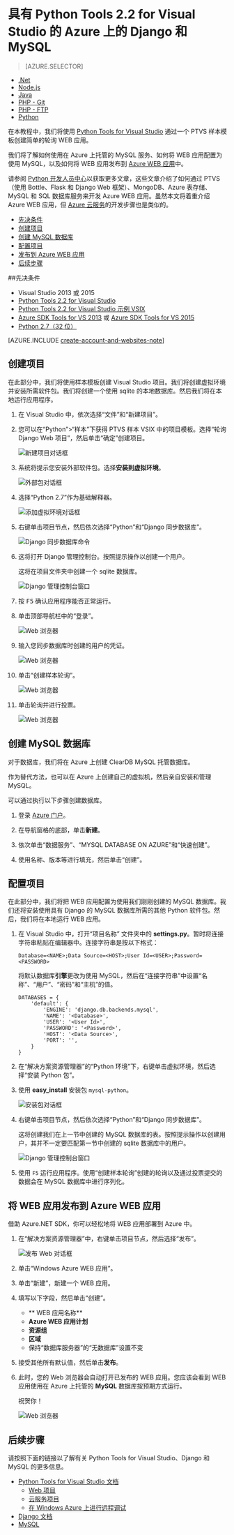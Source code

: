 <properties 
	pageTitle="具有 Python Tools 2.1 for Visual Studio 的 Azure 上的 Django 和 MySQL" 
	description="了解如何使用 Python Tools for Visual Studio 来创建在 MySQL 数据库实例中存储数据的 Django WEB 应用，以及将应用部署到 Azure 中。" 
	services="app-service\web" 
	documentationCenter="python" 
	authors="huguesv" 
	manager="wpickett" 
	editor=""/>

<tags 
	ms.service="web-sites" 
	ms.date="08/30/2015"
	wacn.date="01/21/2016"/>
# 具有 Python Tools 2.2 for Visual Studio 的 Azure 上的 Django 和 MySQL 

> [AZURE.SELECTOR]
- [.Net](/documentation/articles/web-sites-dotnet-get-started)
- [Node.js](/documentation/articles/web-sites-nodejs-develop-deploy-mac)
- [Java](/documentation/articles/web-sites-java-get-started)
- [PHP - Git](/documentation/articles/web-sites-php-mysql-deploy-use-git)
- [PHP - FTP](/documentation/articles/web-sites-php-mysql-deploy-use-ftp)
- [Python](/documentation/articles/web-sites-python-ptvs-django-mysql)

在本教程中，我们将使用 [Python Tools for Visual Studio] 通过一个 PTVS 样本模板创建简单的轮询 WEB 应用。

我们将了解如何使用在 Azure 上托管的 MySQL 服务、如何将 WEB 应用配置为使用 MySQL，以及如何将 WEB 应用发布到 [Azure WEB 应用](/documentation/services/web-sites/)中。

请参阅 [Python 开发人员中心]以获取更多文章，这些文章介绍了如何通过 PTVS（使用 Bottle、Flask 和 Django Web 框架）、MongoDB、Azure 表存储、MySQL 和 SQL 数据库服务来开发 Azure WEB 应用。虽然本文将着重介绍 Azure WEB 应用，但 [Azure 云服务]的开发步骤也是类似的。

+ [先决条件](#prerequisites)
+ [创建项目](#create-the-project)
+ [创建 MySQL 数据库](#create-a-mysql-database)
+ [配置项目](#configure-the-project)
+ [发布到 Azure WEB 应用](#publish-to-an-azure-website)
+ [后续步骤](#next-steps)

##<a name="prerequisites"></a>先决条件

 - Visual Studio 2013 或 2015
 - [Python Tools 2.2 for Visual Studio]
 - [Python Tools 2.2 for Visual Studio 示例 VSIX]
 - [Azure SDK Tools for VS 2013] 或 [Azure SDK Tools for VS 2015]
 - [Python 2.7（32 位）]

[AZURE.INCLUDE [create-account-and-websites-note](../includes/create-account-and-websites-note.md)]

## 创建项目

在此部分中，我们将使用样本模板创建 Visual Studio 项目。我们将创建虚拟环境并安装所需软件包。我们将创建一个使用 sqlite 的本地数据库。然后我们将在本地运行应用程序。

1.  在 Visual Studio 中，依次选择“文件”和“新建项目”。

1.  您可以在“Python”>“样本”下获得 PTVS 样本 VSIX 中的项目模板。选择“轮询 Django Web 项目”，然后单击“确定”创建项目。

  	![新建项目对话框](./media/web-sites-python-ptvs-django-mysql/PollsDjangoNewProject.png)

1.  系统将提示您安装外部软件包。选择**安装到虚拟环境**。

  	![外部包对话框](./media/web-sites-python-ptvs-django-mysql/PollsDjangoExternalPackages.png)

1.  选择“Python 2.7”作为基础解释器。

  	![添加虚拟环境对话框](./media/web-sites-python-ptvs-django-mysql/PollsCommonAddVirtualEnv.png)

1.  右键单击项目节点，然后依次选择“Python”和“Django 同步数据库”。

  	![Django 同步数据库命令](./media/web-sites-python-ptvs-django-mysql/PollsDjangoSyncDB.png)

1.  这将打开 Django 管理控制台。按照提示操作以创建一个用户。

    这将在项目文件夹中创建一个 sqlite 数据库。

  	![Django 管理控制台窗口](./media/web-sites-python-ptvs-django-mysql/PollsDjangoConsole.png)

1.  按 <kbd>F5</kbd> 确认应用程序能否正常运行。

1.  单击顶部导航栏中的“登录”。

  	![Web 浏览器](./media/web-sites-python-ptvs-django-mysql/PollsDjangoCommonBrowserLocalMenu.png)

1.  输入您同步数据库时创建的用户的凭证。

  	![Web 浏览器](./media/web-sites-python-ptvs-django-mysql/PollsDjangoCommonBrowserLocalLogin.png)

1.  单击“创建样本轮询”。

  	![Web 浏览器](./media/web-sites-python-ptvs-django-mysql/PollsDjangoCommonBrowserNoPolls.png)

1.  单击轮询并进行投票。

  	![Web 浏览器](./media/web-sites-python-ptvs-django-mysql/PollsDjangoSqliteBrowser.png)

## 创建 MySQL 数据库

对于数据库，我们将在 Azure 上创建 ClearDB MySQL 托管数据库。

作为替代方法，也可以在 Azure 上创建自己的虚拟机，然后亲自安装和管理 MySQL。

可以通过执行以下步骤创建数据库。

1.  登录 [Azure 门户]。

1.  在导航窗格的底部，单击**新建**。

1.  依次单击“数据服务”、“MYSQL DATABASE ON AZURE”和“快速创建”。

1.  使用名称、版本等进行填充，然后单击“创建”。

## 配置项目

在此部分中，我们将把 WEB 应用配置为使用我们刚刚创建的 MySQL 数据库。我们还将安装使用具有 Django 的 MySQL 数据库所需的其他 Python 软件包。然后，我们将在本地运行 WEB 应用。

1.  在 Visual Studio 中，打开“项目名称” 文件夹中的 **settings.py**。暂时将连接字符串粘贴在编辑器中。连接字符串是按以下格式：

        Database=<NAME>;Data Source=<HOST>;User Id=<USER>;Password=<PASSWORD>

    将默认数据库**引擎**更改为使用 MySQL，然后在“连接字符串”中设置“名称”、“用户”、“密码”和“主机”的值。

        DATABASES = {
            'default': {
                'ENGINE': 'django.db.backends.mysql',
                'NAME': '<Database>',
                'USER': '<User Id>',
                'PASSWORD': '<Password>',
                'HOST': '<Data Source>',
                'PORT': '',
            }
        }


1.  在“解决方案资源管理器”的“Python 环境”下，右键单击虚拟环境，然后选择“安装 Python 包”。

1. 使用 **easy_install** 安装包 `mysql-python`。

  	![安装包对话框](./media/web-sites-python-ptvs-django-mysql/PollsDjangoMySQLInstallPackage.png)

1.  右键单击项目节点，然后依次选择“Python”和“Django 同步数据库”。

    这将创建我们在上一节中创建的 MySQL 数据库的表。按照提示操作以创建用户，其并不一定要匹配第一节中创建的 sqlite 数据库中的用户。

  	![Django 管理控制台窗口](./media/web-sites-python-ptvs-django-mysql/PollsDjangoConsole.png)

1.  使用 `F5` 运行应用程序。使用“创建样本轮询”创建的轮询以及通过投票提交的数据会在 MySQL 数据库中进行序列化。

## 将 WEB 应用发布到 Azure WEB 应用

借助 Azure.NET SDK，你可以轻松地将 WEB 应用部署到 Azure 中。

1.  在“解决方案资源管理器”中，右键单击项目节点，然后选择“发布”。

  	![发布 Web 对话框](./media/web-sites-python-ptvs-django-mysql/PollsCommonPublishWebSiteDialog.png)

1.  单击“Windows Azure WEB 应用”。

1.  单击“新建”，新建一个 WEB 应用。

1.  填写以下字段，然后单击“创建”。
	-	** WEB 应用名称**
	-	**Azure WEB 应用计划**
	-	**资源组**
	-	**区域**
	-	保持“数据库服务器”的“无数据库”设置不变

  	<!-- ![Create Site on Windows Azure Dialog](./media/web-sites-python-ptvs-django-mysql/PollsCommonCreateWebSite.png) -->

1.  接受其他所有默认值，然后单击**发布**。

1.  此时，您的 Web 浏览器会自动打开已发布的 WEB 应用。您应该会看到 WEB 应用使用在 Azure 上托管的 **MySQL** 数据库按预期方式运行。

    祝贺你！

  	![Web 浏览器](./media/web-sites-python-ptvs-django-mysql/PollsDjangoAzureBrowser.png)

## 后续步骤

请按照下面的链接以了解有关 Python Tools for Visual Studio、Django 和 MySQL 的更多信息。

- [Python Tools for Visual Studio 文档]
  - [Web 项目]
  - [云服务项目]
  - [在 Windows Azure 上进行远程调试]
- [Django 文档]
- [MySQL]


<!--Link references-->
[Python 开发人员中心]: /develop/python/
[Azure 云服务]: /documentation/articles/cloud-services-python-ptvs
<!--External Link references-->
[Azure 门户]: https://manage.windowsazure.cn
[Python Tools for Visual Studio]: http://aka.ms/ptvs
[Python Tools 2.2 for Visual Studio]: http://go.microsoft.com/fwlink/?LinkID=624025
[Python Tools 2.2 for Visual Studio 示例 VSIX]: http://go.microsoft.com/fwlink/?LinkID=624025
[Azure SDK Tools for VS 2013]: http://go.microsoft.com/fwlink/?LinkId=323510
[Azure SDK Tools for VS 2015]: http://go.microsoft.com/fwlink/?LinkId=518003
[Python 2.7（32 位）]: http://go.microsoft.com/fwlink/?LinkId=517190
[Python Tools for Visual Studio 文档]: http://pytools.codeplex.com/documentation
[在 Windows Azure 上进行远程调试]: http://pytools.codeplex.com/wikipage?title=Features%20Azure%20Remote%20Debugging
[Web 项目]: http://pytools.codeplex.com/wikipage?title=Features%20Web%20Project
[云服务项目]: http://pytools.codeplex.com/wikipage?title=Features%20Cloud%20Project
[Django 文档]: https://www.djangoproject.com/
[MySQL]: http://www.mysql.com/
 

<!---HONumber=76-->